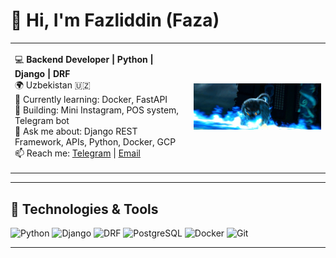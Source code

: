 # 👋 Hi, I'm Fazliddin (Faza)

<table>
<tr>
<td>

💻 **Backend Developer | Python | Django | DRF**  
🌍 Uzbekistan 🇺🇿  
🌱 Currently learning: Docker, FastAPI  
🚀 Building: Mini Instagram, POS system, Telegram bot  
💬 Ask me about: Django REST Framework, APIs, Python, Docker, GCP  
📫 Reach me: [Telegram](https://t.me/belugadotenv) | [Email](mailto:phazliddinphozilov@gmail.com)

</td>
<td>
<img src="tailung.gif" width="400" />
</td>
</tr>
</table>

---

## 🔧 Technologies & Tools

![Python](https://img.shields.io/badge/-Python-3776AB?logo=python&logoColor=white&style=flat-square)
![Django](https://img.shields.io/badge/-Django-092E20?logo=django&logoColor=white&style=flat-square)
![DRF](https://img.shields.io/badge/-DRF-white?logo=django&labelColor=092E20&style=flat-square)
![PostgreSQL](https://img.shields.io/badge/-PostgreSQL-336791?logo=postgresql&logoColor=white&style=flat-square)
![Docker](https://img.shields.io/badge/-Docker-2496ED?logo=docker&logoColor=white&style=flat-square)
![Git](https://img.shields.io/badge/-Git-F05032?logo=git&logoColor=white&style=flat-square)

---

